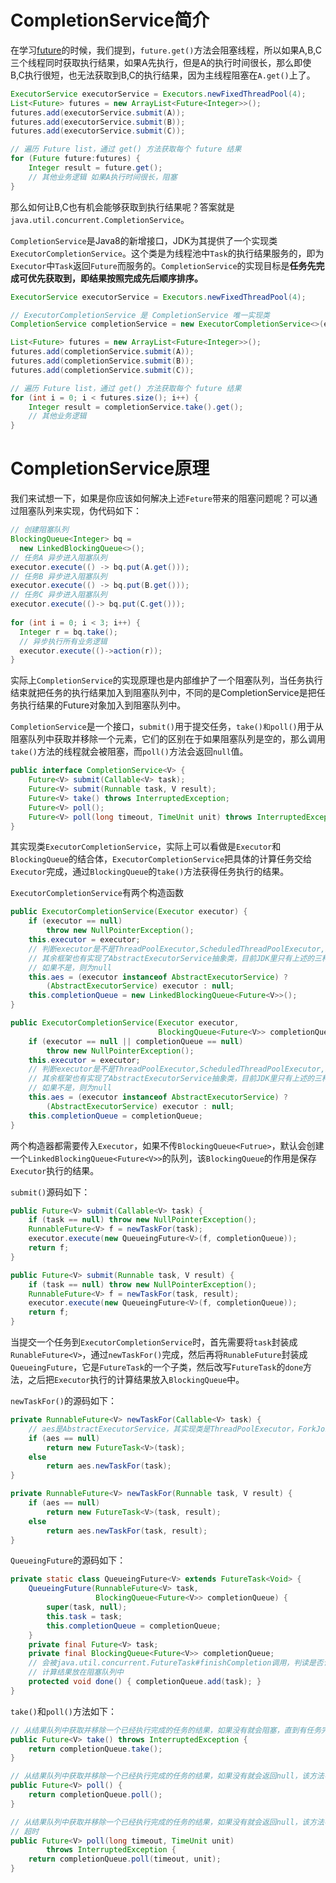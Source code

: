 # CompletionService简介

在学习[future](./future.md)的时候，我们提到，`future.get()`方法会阻塞线程，所以如果A,B,C三个线程同时获取执行结果，如果A先执行，但是A的执行时间很长，那么即使B,C执行很短，也无法获取到B,C的执行结果，因为主线程阻塞在`A.get()`上了。

```java
ExecutorService executorService = Executors.newFixedThreadPool(4);
List<Future> futures = new ArrayList<Future<Integer>>();
futures.add(executorService.submit(A));
futures.add(executorService.submit(B));
futures.add(executorService.submit(C));

// 遍历 Future list，通过 get() 方法获取每个 future 结果
for (Future future:futures) {
	Integer result = future.get();
	// 其他业务逻辑 如果A执行时间很长，阻塞
}
```

那么如何让B,C也有机会能够获取到执行结果呢？答案就是`java.util.concurrent.CompletionService`。

`CompletionService`是Java8的新增接口，JDK为其提供了一个实现类`ExecutorCompletionService`。这个类是为线程池中`Task`的执行结果服务的，即为`Executor`中`Task`返回`Future`而服务的。`CompletionService`的实现目标是**任务先完成可优先获取到，即结果按照完成先后顺序排序。**

```java
ExecutorService executorService = Executors.newFixedThreadPool(4);

// ExecutorCompletionService 是 CompletionService 唯一实现类
CompletionService completionService = new ExecutorCompletionService<>(executorService );

List<Future> futures = new ArrayList<Future<Integer>>();
futures.add(completionService.submit(A));
futures.add(completionService.submit(B));
futures.add(completionService.submit(C));

// 遍历 Future list，通过 get() 方法获取每个 future 结果
for (int i = 0; i < futures.size(); i++) {
    Integer result = completionService.take().get();
    // 其他业务逻辑
}
```

# CompletionService原理

我们来试想一下，如果是你应该如何解决上述`Feture`带来的阻塞问题呢？可以通过阻塞队列来实现，伪代码如下：

```java
// 创建阻塞队列
BlockingQueue<Integer> bq =
  new LinkedBlockingQueue<>();
// 任务A 异步进入阻塞队列  
executor.execute(() -> bq.put(A.get()));
// 任务B 异步进入阻塞队列  
executor.execute(() -> bq.put(B.get()));
// 任务C 异步进入阻塞队列  
executor.execute(()-> bq.put(C.get()));
  
for (int i = 0; i < 3; i++) {
  Integer r = bq.take();
  // 异步执行所有业务逻辑
  executor.execute(()->action(r));
}
```

实际上`CompletionService`的实现原理也是内部维护了一个阻塞队列，当任务执行结束就把任务的执行结果加入到阻塞队列中，不同的是CompletionService是把任务执行结果的Future对象加入到阻塞队列中。

`CompletionService`是一个接口，`submit()`用于提交任务，`take()和poll()`用于从阻塞队列中获取并移除一个元素，它们的区别在于如果阻塞队列是空的，那么调用`take()`方法的线程就会被阻塞，而`poll()`方法会返回`null`值。

```java
public interface CompletionService<V> {
    Future<V> submit(Callable<V> task);
    Future<V> submit(Runnable task, V result);
    Future<V> take() throws InterruptedException;
    Future<V> poll();
    Future<V> poll(long timeout, TimeUnit unit) throws InterruptedException;
}
```

其实现类`ExecutorCompletionService`，实际上可以看做是`Executor`和 `BlockingQueue`的结合体，`ExecutorCompletionService`把具体的计算任务交给 `Executor`完成，通过`BlockingQueue`的`take()`方法获得任务执行的结果。

`ExecutorCompletionService`有两个构造函数

```java
public ExecutorCompletionService(Executor executor) {
    if (executor == null)
        throw new NullPointerException();
    this.executor = executor;
    // 判断executor是不是ThreadPoolExecutor,ScheduledThreadPoolExecutor,ForkJoinPool
    // 其余框架也有实现了AbstractExecutorService抽象类，目前JDK里只有上述的三种实现
    // 如果不是，则为null
    this.aes = (executor instanceof AbstractExecutorService) ?
        (AbstractExecutorService) executor : null;
    this.completionQueue = new LinkedBlockingQueue<Future<V>>();
}

public ExecutorCompletionService(Executor executor,
                                 BlockingQueue<Future<V>> completionQueue) {
    if (executor == null || completionQueue == null)
        throw new NullPointerException();
    this.executor = executor;
    // 判断executor是不是ThreadPoolExecutor,ScheduledThreadPoolExecutor,ForkJoinPool
    // 其余框架也有实现了AbstractExecutorService抽象类，目前JDK里只有上述的三种实现
    // 如果不是，则为null
    this.aes = (executor instanceof AbstractExecutorService) ?
        (AbstractExecutorService) executor : null;
    this.completionQueue = completionQueue;
}
```

两个构造器都需要传入`Executor`，如果不传`BlockingQueue<Futrue>`，默认会创建一个`LinkedBlockingQueue<Future<V>>`的队列，该`BlockingQueue`的作用是保存`Executor`执行的结果。

`submit()`源码如下：

```java
public Future<V> submit(Callable<V> task) {
    if (task == null) throw new NullPointerException();
    RunnableFuture<V> f = newTaskFor(task);
    executor.execute(new QueueingFuture<V>(f, completionQueue));
    return f;
}

public Future<V> submit(Runnable task, V result) {
    if (task == null) throw new NullPointerException();
    RunnableFuture<V> f = newTaskFor(task, result);
    executor.execute(new QueueingFuture<V>(f, completionQueue));
    return f;
}
```

当提交一个任务到`ExecutorCompletionService`时，首先需要将`task`封装成`RunableFuture<V>`，通过`newTaskFor()`完成，然后再将`RunableFuture`封装成`QueueingFuture`，它是`FutureTask`的一个子类，然后改写`FutureTask`的`done`方法，之后把`Executor`执行的计算结果放入`BlockingQueue`中。

`newTaskFor()`的源码如下：

```java
private RunnableFuture<V> newTaskFor(Callable<V> task) {
    // aes是AbstractExecutorService，其实现类是ThreadPoolExecutor，ForkJoinPool，SchedulerThreadPoolExecutor
    if (aes == null) 
        return new FutureTask<V>(task);
    else
        return aes.newTaskFor(task);
}

private RunnableFuture<V> newTaskFor(Runnable task, V result) {
    if (aes == null)
        return new FutureTask<V>(task, result);
    else
        return aes.newTaskFor(task, result);
}
```

`QueueingFuture`的源码如下：

```java
private static class QueueingFuture<V> extends FutureTask<Void> {
    QueueingFuture(RunnableFuture<V> task,
                   BlockingQueue<Future<V>> completionQueue) {
        super(task, null);
        this.task = task;
        this.completionQueue = completionQueue;
    }
    private final Future<V> task;
    private final BlockingQueue<Future<V>> completionQueue;
    // 会被java.util.concurrent.FutureTask#finishCompletion调用，判读是否计算完成
    // 计算结果放在阻塞队列中
    protected void done() { completionQueue.add(task); }
}
```

`take()`和`poll()`方法如下：

```java
// 从结果队列中获取并移除一个已经执行完成的任务的结果，如果没有就会阻塞，直到有任务完成返回结果。
public Future<V> take() throws InterruptedException {
    return completionQueue.take();
}

// 从结果队列中获取并移除一个已经执行完成的任务的结果，如果没有就会返回null，该方法不会阻塞。
public Future<V> poll() {
    return completionQueue.poll();
}

// 从结果队列中获取并移除一个已经执行完成的任务的结果，如果没有就会返回null，该方法不会阻塞。
// 超时
public Future<V> poll(long timeout, TimeUnit unit)
        throws InterruptedException {
    return completionQueue.poll(timeout, unit);
}
```